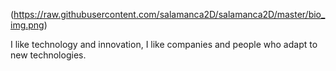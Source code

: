 (https://raw.githubusercontent.com/salamanca2D/salamanca2D/master/bio_img.png)

I like technology and innovation, I like companies and people who adapt to new technologies.
